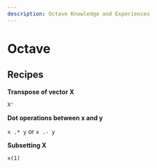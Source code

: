 ```yaml
---
description: Octave Knowledge and Experiences
---
```


# Octave

## Recipes

**Transpose of vector X**

`X'`

**Dot operations between x and y**

`x .* y` or `x .- y` 

**Subsetting X**

`x(1)`